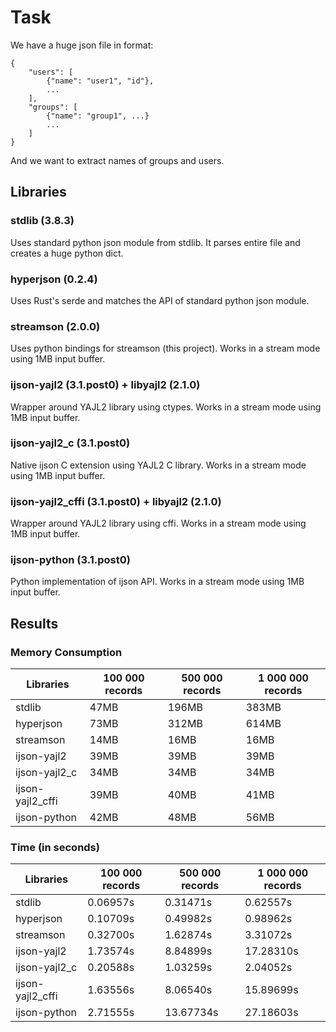 # Task
We have a huge json file in format:
```
{
	"users": [
		{"name": "user1", "id"},
		...
	],
	"groups": [
		{"name": "group1", ...}
		...
	]
}
```
And we want to extract names of groups and users.

## Libraries

### stdlib (3.8.3)
Uses standard python json module from stdlib.
It parses entire file and creates a huge python dict.

### hyperjson (0.2.4)
Uses Rust's serde and matches the API of standard python json module.

### streamson (2.0.0)
Uses python bindings for streamson (this project).
Works in a stream mode using 1MB input buffer.

### ijson-yajl2 (3.1.post0) + libyajl2 (2.1.0)
Wrapper around YAJL2 library using ctypes.
Works in a stream mode using 1MB input buffer.

### ijson-yajl2_c (3.1.post0)
Native ijson C extension using YAJL2 C library.
Works in a stream mode using 1MB input buffer.

### ijson-yajl2_cffi (3.1.post0) + libyajl2 (2.1.0)
Wrapper around YAJL2 library using cffi.
Works in a stream mode using 1MB input buffer.

### ijson-python (3.1.post0)
Python implementation of ijson API.
Works in a stream mode using 1MB input buffer.

## Results

### Memory Consumption
| Libraries        | 100 000 records | 500 000 records | 1 000 000 records|
|------------------|-----------------|-----------------|------------------|
| stdlib           | 47MB            | 196MB           | 383MB            |
| hyperjson        | 73MB            | 312MB           | 614MB            |
| streamson        | 14MB            | 16MB            | 16MB             |
| ijson-yajl2      | 39MB            | 39MB            | 39MB             |
| ijson-yajl2_c    | 34MB            | 34MB            | 34MB             |
| ijson-yajl2_cffi | 39MB            | 40MB            | 41MB             |
| ijson-python     | 42MB            | 48MB            | 56MB             |

### Time (in seconds)
| Libraries        | 100 000 records | 500 000 records | 1 000 000 records|
|------------------|-----------------|-----------------|------------------|
| stdlib           | 0.06957s        |  0.31471s       |  0.62557s        |
| hyperjson        | 0.10709s        |  0.49982s       |  0.98962s        |
| streamson        | 0.32700s        |  1.62874s       |  3.31072s        |
| ijson-yajl2      | 1.73574s        |  8.84899s       | 17.28310s        |
| ijson-yajl2_c    | 0.20588s        |  1.03259s       |  2.04052s        |
| ijson-yajl2_cffi | 1.63556s        |  8.06540s       | 15.89699s        |
| ijson-python     | 2.71555s        | 13.67734s       | 27.18603s        |
